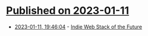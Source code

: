 # [Published on 2023-01-11](index.md)

* [2023-01-11, 19:46:04](https://lobste.rs/s/caahx9/indie_web_stack_future) - [Indie Web Stack of the Future](https://www.maxcountryman.com/articles/indie-web-stack-of-the-future)
